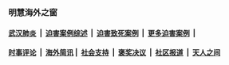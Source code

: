 
### 明慧海外之窗

####  [武汉肺炎](indexes/365.md?t=07120900) &nbsp;|&nbsp;  [迫害案例综述](indexes/328.md?t=07120900) &nbsp;|&nbsp; [迫害致死案例](indexes/277.md?t=07120900)  &nbsp;|&nbsp; [更多迫害案例](indexes/81.md?t=07120900)  &nbsp;|&nbsp; 
####  [时事评论](indexes/19.md?t=07120900) &nbsp;|&nbsp; [海外简讯](indexes/245.md?t=07120900)&nbsp;|&nbsp;  [社会支持](indexes/140.md?t=07120900) &nbsp;|&nbsp; [褒奖决议](indexes/282.md?t=07120900) &nbsp;|&nbsp; [社区报道](indexes/91.md?t=07120900)  &nbsp;|&nbsp; [天人之间](indexes/78.md?t=07120900) 

